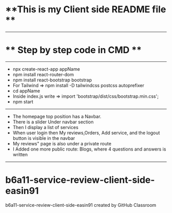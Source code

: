 # **This is my Client side README file **
___
# ** Step by step code in CMD **
___
* npx create-react-app appName
* npm install react-router-dom
* npm install react-bootstrap bootstrap
* For Tailwind => npm install -D tailwindcss postcss autoprefixer
* cd appName 
* Inside index.js write => import 'bootstrap/dist/css/bootstrap.min.css';
* npm start
___

* The homepage top position has a Navbar. 
* There is a slider Under navbar section
* Then I display a list of services
* When user login then My reviews,Orders, Add service, and the logout button  is visible in the navbar
* My reviews" page  is also under  a private route
* I Added one more public route: Blogs, where 4 questions and answers is written  
___

# b6a11-service-review-client-side-easin91
b6a11-service-review-client-side-easin91 created by GitHub Classroom
